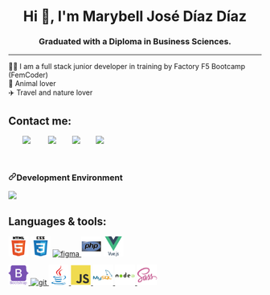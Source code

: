 ### <h1 align="center">Hi 👋, I'm Marybell José Díaz Díaz</h1>

<h3 align="center"> Graduated with a Diploma in Business Sciences.</h3><hr>

:woman_student: I am a full stack junior developer in training by Factory F5 Bootcamp (FemCoder)<br>
:dog: Animal lover<br>
:airplane: Travel and nature lover<br>
<h2 align="left">Contact me:</h2>

<p dir="auto">&nbsp;&nbsp;&nbsp;&nbsp;&nbsp;&nbsp;
<a href="https://www.linkedin.com/in/marybell-jos%C3%A9-d%C3%ADaz-d%C3%ADaz-24b28237/" rel="nofollow"><img width="5%" src="https://camo.githubusercontent.com/e591fde37567a32e51fb1b98924f4df8e45199dca985500749e2a9938fa3e322/68747470733a2f2f7777772e766563746f726c6f676f2e7a6f6e652f6c6f676f732f6c696e6b6564696e2f6c696e6b6564696e2d69636f6e2e737667" data-canonical-src="https://www.vectorlogo.zone/logos/linkedin/linkedin-icon.svg" style="max-width: 100%;"></a>
&nbsp;&nbsp;&nbsp;&nbsp; &nbsp;&nbsp;
<a href="/**marybelljd@gmail.com**"><img width="5%" src="https://camo.githubusercontent.com/e1fb4ce58fc1074489bdbdacd0c175ffa7cbd1182ecb3ac4cb77ea8b8271288f/68747470733a2f2f7777772e766563746f726c6f676f2e7a6f6e652f6c6f676f732f676d61696c2f676d61696c2d69636f6e2e737667" data-canonical-src="https://www.vectorlogo.zone/logos/gmail/gmail-icon.svg" style="max-width: 100%;"></a>
&nbsp;&nbsp;&nbsp;&nbsp;&nbsp;&nbsp;
<a href="[/Julieta3164/Julieta3164/blob/main](https://twitter.com/MaryBellJDD)"><img width="5%" src="https://camo.githubusercontent.com/add222ec9b371f83d4071154e2e345d199ba3351ccd8ded77cd8dba310c25826/68747470733a2f2f7777772e766563746f726c6f676f2e7a6f6e652f6c6f676f732f747769747465722f747769747465722d69636f6e2e737667" data-canonical-src="https://www.vectorlogo.zone/logos/twitter/twitter-icon.svg" style="max-width: 100%;"></a>
&nbsp;&nbsp;&nbsp;&nbsp;&nbsp;&nbsp;
<a href="MaryBell#7389"><img width="5%" src="https://camo.githubusercontent.com/5e36552813e6fa3f4014fde09b7acd3668a5c8e183782603d1eb1169ac29f8e9/68747470733a2f2f7777772e766563746f726c6f676f2e7a6f6e652f6c6f676f732f646973636f72646170702f646973636f72646170702d69636f6e2e737667" data-canonical-src="https://www.vectorlogo.zone/logos/discordapp/discordapp-icon.svg" style="max-width: 100%;"></a>
&nbsp;&nbsp;&nbsp;&nbsp;&nbsp;&nbsp;</p>
<img width="5%">

<h3 dir="auto"><a id="user-content-development-environment-and-version-control" class="anchor" aria-hidden="true" href="#development-environment"><svg class="octicon octicon-link" viewBox="0 0 16 16" version="1.1" width="16" height="16" aria-hidden="true"><path fill-rule="evenodd" d="M7.775 3.275a.75.75 0 001.06 1.06l1.25-1.25a2 2 0 112.83 2.83l-2.5 2.5a2 2 0 01-2.83 0 .75.75 0 00-1.06 1.06 3.5 3.5 0 004.95 0l2.5-2.5a3.5 3.5 0 00-4.95-4.95l-1.25 1.25zm-4.69 9.64a2 2 0 010-2.83l2.5-2.5a2 2 0 012.83 0 .75.75 0 001.06-1.06 3.5 3.5 0 00-4.95 0l-2.5 2.5a3.5 3.5 0 004.95 4.95l1.25-1.25a.75.75 0 00-1.06-1.06l-1.25 1.25a2 2 0 01-2.83 0z"></path></svg></a>Development Environment</h3>

<code><a target="_blank" rel="noopener noreferrer" href="https://camo.githubusercontent.com/634aef613fc56ac2eb9bf95543ec63ba8527b0a82cee4ef6452e5051de2f17ea/68747470733a2f2f7777772e766563746f726c6f676f2e7a6f6e652f6c6f676f732f76697375616c73747564696f5f636f64652f76697375616c73747564696f5f636f64652d617232312e737667"><img width="10%" src="https://camo.githubusercontent.com/634aef613fc56ac2eb9bf95543ec63ba8527b0a82cee4ef6452e5051de2f17ea/68747470733a2f2f7777772e766563746f726c6f676f2e7a6f6e652f6c6f676f732f76697375616c73747564696f5f636f64652f76697375616c73747564696f5f636f64652d617232312e737667" data-canonical-src="https://www.vectorlogo.zone/logos/visualstudio_code/visualstudio_code-ar21.svg" style="max-width: 100%;"></a></code>

<h2 align="left">Languages & tools:</h2>
<p align="left"> 

<a href="https://www.w3.org/html/" target="_blank" rel="noreferrer"> <img src="https://raw.githubusercontent.com/devicons/devicon/master/icons/html5/html5-original-wordmark.svg" alt="html5" width="40" height="40"/></a> 
<a href="https://www.w3schools.com /css/" target="_blank" rel="noreferrer"> <img src="https://raw.githubusercontent.com/devicons/devicon/master/icons/css3/css3-original-wordmark.svg" alt= "css3" width="40" height="40"/></a> 
<a href="https://www.figma.com/" target="_blank" rel="noreferrer"> <img src="https://www.vectorlogo.zone/logos/figma/figma-icon.svg" alt="figma" width="40" height="40"/> </a> 
<a href="https://www.php.net" target="_blank" rel="noreferrer"> <img src="https://raw.githubusercontent.com/devicons/devicon/master/icons/php/php-original.svg" alt="php" width="40" height="40"/></a>
<a href="https://vuejs.org/" target="_blank" rel="noreferrer"> <img src="https://raw.githubusercontent.com/devicons/devicon/master/icons/vuejs/vuejs-original-wordmark.svg" alt="vuejs" width="40" height="40"/></a> 
</p>
<a href="https://getbootstrap.com" target="_blank" rel="noreferrer"> <img src="https://raw.githubusercontent.com/devicons/devicon/master/icons/bootstrap/bootstrap-plain-wordmark.svg" alt="bootstrap" width="40" height="40"/>
<a href="https://git-scm.com/" target="_blank" rel="noreferrer"> <img src="https://www.vectorlogo.zone/logos/git-scm/git-scm-icon.svg" alt="git" width="40" height="40"/> </a>
<a href="https://www.java.com" target="_blank" rel="noreferrer"> <img src="https://raw.githubusercontent.com/devicons/devicon/master/icons/java/java-original.svg" alt="java" width="40" height="40"/> 
<a href="https://developer.mozilla.org/en-US/docs/Web/JavaScript" target="_blank" rel="noreferrer"> <img src="https://raw.githubusercontent.com/devicons/devicon/master/icons/javascript/javascript-original.svg" alt="javascript" width="40" height="40"/>
<a href="https://www.mysql.com/" target="_blank" rel="noreferrer"> <img src="https://raw.githubusercontent.com/devicons/devicon/master/icons/mysql/mysql-original-wordmark.svg" alt="mysql" width="40" height="40"/>
<a href="https://nodejs.org" target="_blank" rel="noreferrer"> <img src="https://raw.githubusercontent.com/devicons/devicon/master/icons/nodejs/nodejs-original-wordmark.svg" alt="nodejs" width="40" height="40"/>
<a href="https://sass-lang.com" target="_blank" rel="noreferrer"> <img src="https://raw.githubusercontent.com/devicons/devicon/master/icons/sass/sass-original.svg" alt="sass" width="40" height="40"/>
